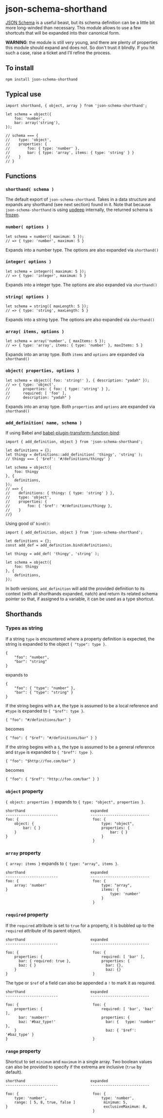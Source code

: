 # json-schema-shorthand

[JSON Schema](http://json-schema.org/) is a useful beast, 
but its schema definition can be a little bit more long-winded
than necessary. This module allows to use a few shortcuts that
will be expanded into their canonical form.

**WARNING**: the module is still very young, and there are plenty of
properties this module should expand and does not. So don't trust it
blindly. If you  hit such a case, raise a ticket and I'll refine the process.

## To install

    npm install json-schema-shorthand

## Typical use

    import shorthand, { object, array } from 'json-schema-shorthand';

    let schema = object({
        foo: 'number',
        bar: array('string'),
    });

    // schema === {
    //    type: 'object',
    //    properties: {
    //        foo: { type: 'number' },
    //        bar: { type: 'array', items: { type: 'string' } }
    //    }
    // }

## Functions

### `shorthand( schema )`

The default export of `json-schema-shorthand`. Takes in a data structure
and expands any shorthand (see next section) found in it. Note that because
`json-schema-shorthand` is using
[updeep](https://github.com/substantial/updeep) internally, 
the returned schema is
[frozen](https://developer.mozilla.org/en-US/docs/Web/JavaScript/Reference/Global_Objects/Object/freeze).

### `number( options )`

    let schema = number({ maximum: 5 });
    // => { type: 'number', maximum: 5 }

Expands into a number type. The options are also expanded via `shorthand()`

### `integer( options )`

    let schema = integer({ maximum: 5 });
    // => { type: 'integer', maximum: 5 }

Expands into a integer type. The options are also expanded via `shorthand()`

### `string( options )`

    let schema = string({ maxLength: 5 });
    // => { type: 'string', maxLength: 5 }

Expands into a string type. The options are also expanded via `shorthand()`

### `array( items, options )`

    let schema = array('number', { maxItems: 5 });
    // => { type: 'array', items: { type: 'number' }, maxItems: 5 }

Expands into an array type. Both `items` and `options` are expanded via `shorthand()`

### `object( properties, options )`

    let schema = object({ foo: 'string!' }, { description: "yadah" });
    // => { type: 'object', 
    //      properties: { foo: { type: 'string' } }, 
    //      required: [ 'foo' ],
    //      description: "yadah" }

Expands into an array type. Both `properties` and `options` are expanded via `shorthand()`

### `add_definition( name, schema )`

If using Babel and
[babel-plugin-transform-function-bind](https://babeljs.io/docs/plugins/transform-function-bind/):

    import { add_definition, object } from 'json-schema-shorthand';

    let definitions = {};
    let thingy = definitions::add_definition( 'thingy', 'string' );
    // thingy === { '$ref': '#/definitions/thingy' }

    let schema = object({
        foo: thingy
    }, {
        definitions,
    });
    // ==> {
    //    definitions: { thingy: { type: 'string' } },
    //    type: 'object',
    //    properties: {
    //        foo: { '$ref': '#/definitions/thingy },
    //    }
    //}

Using good ol' `bind()`:

    import { add_definition, object } from 'json-schema-shorthand';

    let definitions = {};
    const add_def = add_definition.bind(definitions);

    let thingy = add_def( 'thingy', 'string' );

    let schema = object({
        foo: thingy
    }, {
        definitions,
    });

In both versions, `add_definition`  will add the provided
definition to its context (with all shorthands expanded, natch) and
return its related schema pointer so that, if assigned to a variable,
it can be used as a type shortcut.


## Shorthands


### Types as string

If a string `type` is encountered where a property definition is 
expected, the string is expanded to the object `{ "type": type }`.

    {
        "foo": "number",
        "bar": "string"
    }

expands to

    {
        "foo": { "type": "number" },
        "bar": { "type": "string" }
    }

If the string begins with a `#`, the type is assumed to be a local reference and
`#type` is expanded to `{ "$ref": type }`.

    { "foo": "#/definitions/bar" } 

becomes

    { "foo": { "$ref": "#/definitions/bar" } }

If the string begins with a `$`, the type is assumed to be a general reference and
`$type` is expanded to `{ "$ref": type }`.

    { "foo": "$http://foo.com/bar" } 

becomes

    { "foo": { "$ref": "http://foo.com/bar" } }

### `object` property

`{ object: properties }` expands to `{ type: "object", properties }`.

    shorthand                              expanded
    ------------------------               ---------------------------
    foo: {                                  foo: {
        object: {                               type: "object",
            bar: { }                            properties: {
        }                                           bar: { }
    }                                           }
                                            }


### `array` property

`{ array: items }` expands to `{ type: "array", items }`.

    shorthand                              expanded
    ------------------------               ---------------------------
    foo: {                                  foo: {
        array: 'number'                         type: "array",
    }                                           items: {
                                                    type: 'number' 
                                                }
                                            }


### `required` property

If the `required` attribute is set to `true` for a property, it is bubbled
up to the `required` attribute of its parent object.

    shorthand                              expanded
    ------------------------               ---------------------------

    foo: {                                  foo: {
        properties: {                           required: [ 'bar' ],
          bar: { required: true },              properties: { 
          baz: { }                                bar: {},
        }                                         baz: {}
    }                                       }

The type or `$ref` of a field can also be appended a `!` to mark it
as required.

    shorthand                              expanded
    ------------------------               ---------------------------

    foo: {                                  foo: {
        properties: {                           required: [ 'bar', 'baz' ],
          bar: 'number!'                        properties: { 
          baz: '#baz_type!'                       bar: {   type: 'number' },
        }                                         baz: { '$ref': '#baz_type' }
    }                                       }


### `range` property

Shortcut to set `minimum` and `maximum` in a single array. Two boolean values
can also be provided to specify if the extrema are inclusive (`true` by
default).

    shorthand                              expanded
    ------------------------               ---------------------------

    foo: {                                  foo: {
        type: 'number',                         type: 'number',
        range: [ 5, 8, true, false ]             minimum: 5,
    }                                            exclusiveMaximum: 8,
                                            }

